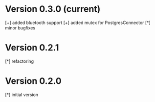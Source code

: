 # Version 0.3.0 (current)
[+] added bluetooth support
[+] added mutex for PostgresConnector
[*] minor bugfixes

# Version 0.2.1
[*] refactoring

# Version 0.2.0
[*] initial version